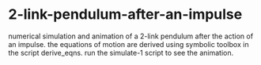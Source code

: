 # 2-link-pendulum-after-an-impulse
numerical simulation and animation of a 2-link pendulum after the action of an impulse.
 the equations of motion are derived using symbolic toolbox in the script derive_eqns.
 run the simulate-1 script to see the animation.
